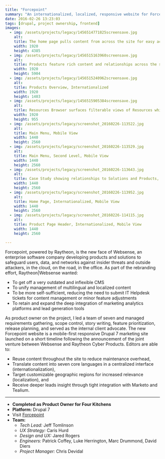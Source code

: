 ```yaml
---
title: "Forcepoint"
summary: "An internationalized, localized, responsive website for Forcepoint, powered by Raytheon, the new face of Websense."
date: 2016-02-26 13:23:03
tags: [drupal, project ownership, frontend]
images:
  - img: /assets/projects/legacy/1456514771825screensave.jpg
    alt:
    title: The home page pulls content from across the site for easy access
    width: 1920
    height: 4385
  - img: /assets/projects/legacy/1456515163960screensave.jpg
    alt:
    title: Products feature rich content and relationships across the site to guide visitors, Internationalized
    width: 1920
    height: 5904
  - img: /assets/projects/legacy/1456515240962screensave.jpg
    alt:
    title: Products Overview, Internationalized
    width: 1920
    height: 1403
  - img: /assets/projects/legacy/1456515905384screensave.jpg
    alt:
    title: Resources Browser surfaces filterable views of Resources which are also featured site-wide
    width: 1920
    height: 955
  - img: /assets/projects/legacy/screenshot_20160226-113522.jpg
    alt:
    title: Main Menu, Mobile View
    width: 1440
    height: 2560
  - img: /assets/projects/legacy/screenshot_20160226-113529.jpg
    alt:
    title: Main Menu, Second Level, Mobile View
    width: 1440
    height: 2560
  - img: /assets/projects/legacy/screenshot_20160226-113643.jpg
    alt:
    title: Case Study showing relationships to Solutions and Products, allowing users to continue to browse relevant content
    width: 1440
    height: 2560
  - img: /assets/projects/legacy/screenshot_20160226-113952.jpg
    alt:
    title: Home Page, Internationalized, Mobile View
    width: 1440
    height: 2560
  - img: /assets/projects/legacy/screenshot_20160226-114115.jpg
    alt:
    title: Product Page Header, Internationalized, Mobile View
    width: 1440
    height: 2560

---
```


Forcepoint, powered by Raytheon, is the new face of Websense, an enterprise software company developing products and solutions to safeguard users, data, and networks against insider threats and outside attackers, in the cloud, on the road, in the office. As part of the rebranding effort, Raytheon\|Websense wanted:

- To get off a very outdated and inflexible CMS
- To unify management of multilingual and localized content
- To be more self-sufficient, reducing the need to submit IT Helpdesk tickets for content management or minor feature adjustments
- To retain and expand the deep integration of marketing analytics platforms and lead generation tools

As product owner on the project, I led a team of seven and managed requirements gathering, scope control, story writing, feature prioritization, release planning, and served as the internal client advocate. The new Forcepoint website is a mobile-first responsive Drupal 7 marketing site launched on a short timeline following the announcement of the joint venture between Websense and Raytheon Cyber Products. Editors are able to:

- Reuse content throughout the site to reduce maintenance overhead,
- Translate content into seven core languages in a centralized interface (internationalization),
- Target customizable geographic regions for increased relevance (localization), and
- Receive deeper leads insight through tight integration with Marketo and Tealium.

---

- **Completed as Product Owner for Four Kitchens**
- **Platform:** Drupal 7
- Visit [Forcepoint](https://www.forcepoint.com)
- **Team:**
  - _Tech Lead:_ Jeff Tomlinson
  - _UX Strategy:_ Caris Hurd
  - _Design and UX:_ Jared Rogers
  - _Engineers:_ Patrick Coffey, Luke Herrington, Marc Drummond, David Diers
  - _Project Manager:_ Chris Devidal
